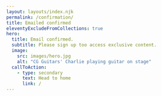 ```yaml
---
layout: layouts/index.njk
permalink: /confirmation/
title: Emailed confirmed
eleventyExcludeFromCollections: true
hero:
  title: Email confirmed.
  subtitle: Please sign up too access exclusive content.
  image:
    src: images/hero.jpg
    alt: "CG Guitars' Charlie playing guitar on stage"
  callToAction:
    - type: secondary
      text: Head to home
      link: /
---
```


<script type="text/javascript" src="https://identity.netlify.com/v1/netlify-identity-widget.js"></script>


